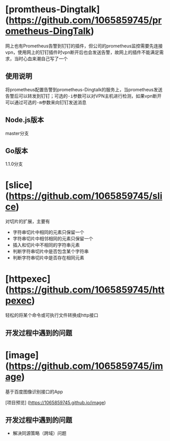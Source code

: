 # [promtheus-Dingtalk] (https://github.com/1065859745/prometheus-DingTalk)
网上也有Prometheus告警到钉钉的插件，但公司的prometheus监控需要先连接vpn，使用网上的钉钉插件时vpn断开后也会发送告警，故网上的插件不能满足需求，当时心血来潮自己写了一个
## 使用说明
将prometheus配置告警到prometheus-Dingtalk的服务上，当prometheus发送告警后可以转发到钉钉；可选的<kbd>-i</kbd>参数可以对VPN主机进行检测，如果vpn断开可以通过可选的<kbd>-m</kbd>参数来向钉钉发送消息
## Node.js版本
master分支
## Go版本
1.1.0分支
# [slice] (https://github.com/1065859745/slice)
对切片的扩展，主要有
- 字符串切片中相同的元素只保留一个
- 字符串切片中相邻相同的元素只保留一个
- 插入和切片中不相同的字符串元素
- 判断字符串切片中是否包含某个字符串
- 判断字符串切片中是否存在相同元素
# [httpexec] (https://github.com/1065859745/httpexec)
轻松的将某个命令或可执行文件转换成http接口
## 开发过程中遇到的问题
# [image] (https://github.com/1065859745/image)
基于百度图像识别接口的App

[项目预览] (https://1065859745.github.io/image)
## 开发过程中遇到的问题
- 解决同源策略（跨域）问题
